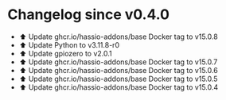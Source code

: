 # Changelog since v0.4.0
- ⬆️ Update ghcr.io/hassio-addons/base Docker tag to v15.0.8 
- ⬆️ Update Python to v3.11.8-r0 
- ⬆️ Update gpiozero to v2.0.1 
- ⬆️ Update ghcr.io/hassio-addons/base Docker tag to v15.0.7 
- ⬆️ Update ghcr.io/hassio-addons/base Docker tag to v15.0.6 
- ⬆️ Update ghcr.io/hassio-addons/base Docker tag to v15.0.5 
- ⬆️ Update ghcr.io/hassio-addons/base Docker tag to v15.0.4 

